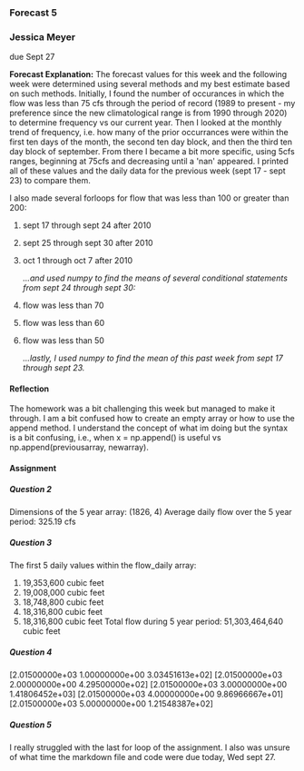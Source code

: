 ### Forecast 5
### Jessica Meyer
due Sept 27

**Forecast Explanation:**
The forecast values for this week and the following week were determined using several methods and my best estimate based on such methods. Initially, I found the number of occurances in which the flow was less than 75 cfs through the period of record (1989 to present - my preference since the new climatological range is from 1990 through 2020) to determine frequency vs our current year. Then I looked at the monthly trend of frequency, i.e. how many of the prior occurrances were within the first ten days of the month, the second ten day block, and then the third ten day block of september. From there I became a bit more specific, using 5cfs ranges, beginning at 75cfs and decreasing until a 'nan' appeared. I printed all of these values and the daily data for the previous week (sept 17 - sept 23) to compare them. 


I also made several forloops for flow that was less than 100 or greater than 200:
1. sept 17 through sept 24 after 2010
1. sept 25 through sept 30 after 2010
2. oct 1 through oct 7 after 2010
   
      *...and used numpy to find the means of several conditional statements from sept 24 through sept 30:*

1. flow was less than 70
2. flow was less than 60
3. flow was less than 50
   
      *...lastly, I used numpy to find the mean of this past week from sept 17 through sept 23.*

#### Reflection
The homework was a bit challenging this week but managed to make it through. I am a bit confused how to create an empty array or how to use the append method. I understand the concept of what im doing but the syntax is a bit confusing, i.e., when x = np.append() is useful vs np.append(previousarray, newarray).

#### Assignment
##### Question 2
Dimensions of the 5 year array: (1826, 4)
Average daily flow over the 5 year period: 325.19 cfs

##### Question 3
The first 5 daily values within the flow_daily array:
1. 19,353,600 cubic feet
2. 19,008,000 cubic feet
3. 18,748,800 cubic feet
4. 18,316,800 cubic feet
5. 18,316,800 cubic feet
Total flow during 5 year period: 51,303,464,640 cubic feet

##### Question 4
[2.01500000e+03 1.00000000e+00 3.03451613e+02]
 [2.01500000e+03 2.00000000e+00 4.29500000e+02]
 [2.01500000e+03 3.00000000e+00 1.41806452e+03]
 [2.01500000e+03 4.00000000e+00 9.86966667e+01]
 [2.01500000e+03 5.00000000e+00 1.21548387e+02]

##### Question 5
I really struggled with the last for loop of the assignment. I also was unsure of what time the markdown file and code were due today, Wed sept 27. 